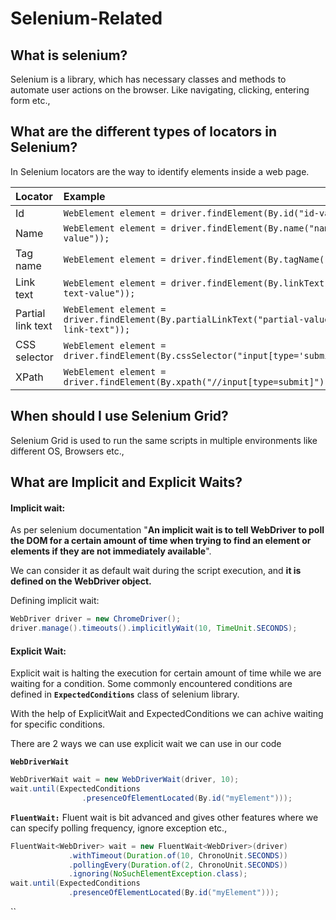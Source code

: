 # Selenium-Related

## What is selenium?

Selenium is a library, which has necessary classes and methods to automate user actions on the browser. Like navigating, clicking, entering form etc.,

##  **What are the different types of locators in Selenium?**

In Selenium locators are the way to identify elements inside a web page.

| **Locator** | Example |
| :--- | :--- |
| Id | `WebElement element = driver.findElement(By.id("id-value"));` |
| Name | `WebElement element = driver.findElement(By.name("name-value"));` |
| Tag name | `WebElement element = driver.findElement(By.tagName("a"));` |
| Link text | `WebElement element = driver.findElement(By.linkText("link-text-value"));` |
| Partial link text | `WebElement element = driver.findElement(By.partialLinkText("partial-value-of-link-text"));` |
| CSS selector | `WebElement element = driver.findElement(By.cssSelector("input[type='submit']"]));` |
| XPath | `WebElement element = driver.findElement(By.xpath("//input[type=submit]"));` |

##  **When should I use Selenium Grid?**

Selenium Grid is used to run the same scripts in multiple environments like different OS, Browsers etc.,

## What are Implicit and Explicit Waits?

#### Implicit wait: 

As per selenium documentation "**An implicit wait is to tell WebDriver to poll the DOM for a certain amount of time when trying to find an element or elements if they are not immediately available**".

We can consider it as default wait during the script execution, and **it is defined on the WebDriver object.**

Defining implicit wait:

```java
WebDriver driver = new ChromeDriver();
driver.manage().timeouts().implicitlyWait(10, TimeUnit.SECONDS);
```

#### **Explicit Wait:**

Explicit wait is halting the execution for certain amount of time while we are waiting for a condition. Some commonly encountered conditions are defined in **`ExpectedConditions`** class of selenium library.

With the help of ExplicitWait and ExpectedConditions we can achive waiting for specific conditions.

There are 2 ways we can use explicit wait we can use in our code

**`WebDriverWait`**

```java
WebDriverWait wait = new WebDriverWait(driver, 10);
wait.until(ExpectedConditions
                .presenceOfElementLocated(By.id("myElement")));
```

**`FluentWait:`** Fluent wait is bit advanced and gives other features where we can specify polling frequency, ignore exception etc.,

```java
FluentWait<WebDriver> wait = new FluentWait<WebDriver>(driver)
             .withTimeout(Duration.of(10, ChronoUnit.SECONDS))
			 .pollingEvery(Duration.of(2, ChronoUnit.SECONDS))
			 .ignoring(NoSuchElementException.class);
wait.until(ExpectedConditions
             .presenceOfElementLocated(By.id("myElement")));
```

\`\`

